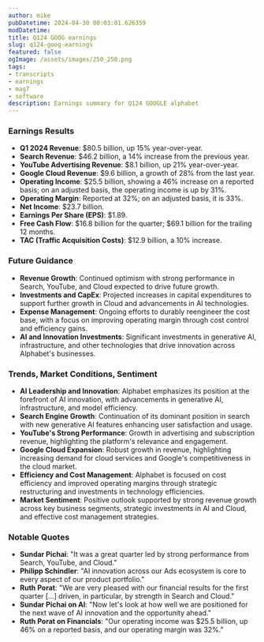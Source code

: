 ```yaml
---
author: mike
pubDatetime: 2024-04-30 00:03:01.626359
modDatetime: 
title: Q124 GOOG earnings
slug: q124-goog-earnings
featured: false
ogImage: /assets/images/250_250.png
tags:
- transcripts
- earnings
- mag7
- software
description: Earnings summary for Q124 GOOGLE alphabet
---
```


### Earnings Results
- **Q1 2024 Revenue**: $80.5 billion, up 15% year-over-year.
- **Search Revenue**: $46.2 billion, a 14% increase from the previous year.
- **YouTube Advertising Revenue**: $8.1 billion, up 21% year-over-year.
- **Google Cloud Revenue**: $9.6 billion, a growth of 28% from the last year.
- **Operating Income**: $25.5 billion, showing a 46% increase on a reported basis; on an adjusted basis, the operating income is up by 31%.
- **Operating Margin**: Reported at 32%; on an adjusted basis, it is 33%.
- **Net Income**: $23.7 billion.
- **Earnings Per Share (EPS)**: $1.89.
- **Free Cash Flow**: $16.8 billion for the quarter; $69.1 billion for the trailing 12 months.
- **TAC (Traffic Acquisition Costs)**: $12.9 billion, a 10% increase.

### Future Guidance
- **Revenue Growth**: Continued optimism with strong performance in Search, YouTube, and Cloud expected to drive future growth.
- **Investments and CapEx**: Projected increases in capital expenditures to support further growth in Cloud and advancements in AI technologies.
- **Expense Management**: Ongoing efforts to durably reengineer the cost base, with a focus on improving operating margin through cost control and efficiency gains.
- **AI and Innovation Investments**: Significant investments in generative AI, infrastructure, and other technologies that drive innovation across Alphabet's businesses.

### Trends, Market Conditions, Sentiment
- **AI Leadership and Innovation**: Alphabet emphasizes its position at the forefront of AI innovation, with advancements in generative AI, infrastructure, and model efficiency.
- **Search Engine Growth**: Continuation of its dominant position in search with new generative AI features enhancing user satisfaction and usage.
- **YouTube's Strong Performance**: Growth in advertising and subscription revenue, highlighting the platform's relevance and engagement.
- **Google Cloud Expansion**: Robust growth in revenue, highlighting increasing demand for cloud services and Google's competitiveness in the cloud market.
- **Efficiency and Cost Management**: Alphabet is focused on cost efficiency and improved operating margins through strategic restructuring and investments in technology efficiencies.
- **Market Sentiment**: Positive outlook supported by strong revenue growth across key business segments, strategic investments in AI and Cloud, and effective cost management strategies.

### Notable Quotes
- **Sundar Pichai**: "It was a great quarter led by strong performance from Search, YouTube, and Cloud."
- **Philipp Schindler**: "AI innovation across our Ads ecosystem is core to every aspect of our product portfolio."
- **Ruth Porat**: "We are very pleased with our financial results for the first quarter [...] driven, in particular, by strength in Search and Cloud."
- **Sundar Pichai on AI**: "Now let's look at how well we are positioned for the next wave of AI innovation and the opportunity ahead."
- **Ruth Porat on Financials**: "Our operating income was $25.5 billion, up 46% on a reported basis, and our operating margin was 32%."

